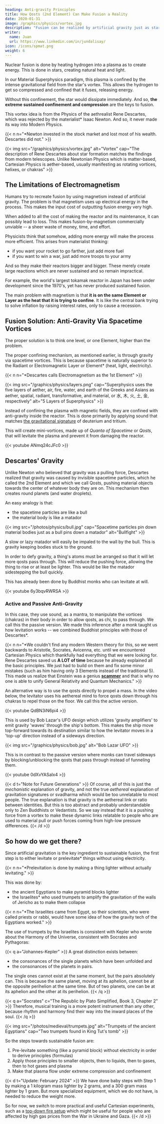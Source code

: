 ```yaml
---
heading: Anti-gravity Principles
title: How Qosts (2nd Element) Can Make Fusion a Reality
date: 2020-01-31
image: /graphics/physics/vortex.jpg
description: "Fusion can be realized by artificial gravity just as stars use gravity for their fusion"
writer:
  name: Juan
  url: https://www.linkedin.com/in/jundalisay/
icon: /icons/spmat.png
weight: 6
---
```



Nuclear fusion is done by heating hydrogen into a plasma as to create energy. This is done in stars, creating natural heat and light.

In our Material Superphysics paradigm, this plasma is confined by the intense gravitational field from the star's vortex. This allows the hydrogen to get so compressed and confined that it fuses, releasing energy.  

Without this confinement, the star would dissipate immediately. And so, **the extreme sustained confinement and compression** are the keys to fusion.

This vortex idea is from the Physics of the aethrealist Rene Descartes, which was rejected by the materialist*  Isaac Newton. And so, it never made its way into Modern Physics.

{{< n n="*Newton invested in the stock market and lost most of his wealth. Descartes did not." >}}
 

{{< img src="/graphics/physics/vortex.jpg" alt="Vortex" cap="The description of Rene Descartes about star formation matches the findings from modern telescopes. Unlike Newtonian Physics which is matter-based, Cartesian Physics is aether-based, usually manifesting as rotating vortices, helixes, or chakras" >}}


## The Limitations of Electromagnetism   

Humans try to recreate fusion by using magnetism instead of artificial gravity. The problem is that magnetism uses up electrical energy in the process. This makes the input cost of outputting fusion energy very high. 

When added to all the cost of making the reactor and its maintenance, it can possibly lead to loss. This makes fusion-by-magnetism commercially unviable -- a sheer waste of money, time, and effort. 

<!-- This is similar to the wasteful expense for dark matter detectors which have detected nothing and will detect nothing. -->

Physicists think that somehow, adding more energy will make the process more efficient. This arises from materialist thinking:
- if you want your rocket to go farther, just add more fuel 
- if you want to win a war, just add more troops to your army

And so they make their reactors bigger and bigger. These merely create large reactions which are never sustained and so remain impractical. 


<!-- The problem is that this method only applies to the last 3 layers of our 5 layer model, specifically, the radiant, transormative, and material layers.  -->

For example, the world's largest tokamak reactor in Japan has been under development since the 1970's, yet has never produced sustained fusion. 


The main problem with magnetism is that **it is on the same Element or Layer as the heat that it is trying to confine**. It is like the central bank trying to solve inflation by raising interest rates, only to cause a recession.  


## Fusion Solution: Anti-Gravity Via Spacetime Vortices

The proper solution is to think one level, or one Element, higher than the problem. 

The proper confining mechanism, as mentioned earlier, is through gravity via spacetime vortices. This is because spacetime is naturally superior to the Radiant or Electromagnetic Layer or Element* (heat, light, electricity). 

<!-- (The true economic solution to price inflation is to use barter, which is on a different level from money. The problem is that people think that barter is obsolete and so they shoot the true solution to financial crises. Likewise, people think that Cartesian vortices are obsolete and so shoot the true solution to fusion, and everyone stays stuck). -->

{{< n n="*Descartes calls Electromagnetism as the 1st Element" >}}


{{< img src="/graphics/physics/layers.png" cap="Superphysics uses the five layers of aether, air, fire, water, and earth of the Greeks and Asians as aether, spatial, radiant, transformative, and material, or 水, 木, 火, 土, 金, respectively" alt="5 Layers of Superphysics" >}}


Instead of confining the plasma with magnetic fields, they are confined with anti-gravity inside the reactor. This is done primarily by applying sound that matches [the gravitational signature](/material/solutions/gravitational-signatures) of deuterium and tritium. 

This will create mini-vortices, made up of *Quanta of Spacetime* or *Qosts*, that will levitate the plasma and prevent it from damaging the reactor.

<!-- This vortex is has a dual purpose:

1. It allows the quantum tunneling of particles in order to break the Coulomb barrier and create fusion reactions
2. It keeps the fusion reactions in place to fuel subsequent reactions

These sustained reactions manifest as a star's heat and light. 

In our 5 Layer model, these spacetime vortices are part of the Spatial Layer, which is superior to the Electromagnetic or Radiant Layer. Their superiority is why they can confine the immense amount of heat and energy produced from fusion.  -->

<!-- youtube e7rRQEq9C60 -->

{{< youtube ANmq24cJFc0 >}}


## Descartes' Gravity

Unlike Newton who believed that gravity was a pulling force, Descartes realized that gravity was caused by invisible spacetime particles, which he called the 2nd Element and which we call Qosts, pushing material objects towards the center of whatever body they are on. This mechanism then creates round planets (and water droplets). 

An easy analogy is that:
- the spacetime particles are like a bull
- the material body is like a matador

{{< img src="/photos/physics/bull.jpg" cap="Spacetime particles pin down material bodies just as a bull pins down a matador" alt="Bullfight" >}}


A slow or lazy matador will easily be impaled to the wall by the bull. This is gravity keeping bodies stuck to the ground. 

In order to defy gravity, a thing's atoms must be arranged so that it will let more qosts pass through. This will reduce the pushing force, allowing the thing to rise or at least be lighter. This would be like the matador sidestepping the bull quickly.   


This has already been done by Buddhist monks who can levitate at will.

{{< youtube 6y3bqvRWRSA >}}



<!-- ufORgD0s2Mo -->

### Active and Passive Anti-Gravity

In this case, they use sound, as a mantra, to manipulate the vortices (chakras) in their body in order to allow qosts, as chi, to pass through. We call this the passive version. We made this inference after a monk taught us how levitation works -- we combined Buddhist principles with those of Descartes*. 


{{< n n="*We couldn't find any modern Western theory for this, so we went backwards to Aristotle, Socrates, Avicenna, etc. until we encountered Cartesian Physics which thankfully had everything that we were looking for.  Rene Descartes saved us **A LOT of time** because he already explained all the basic principles. We just had to build on them and fix some minor mistakes (such as him having only 3 Elements instead of the traditional 5). This made us realize that Einstein was a genius **[scammer](/material/fallacies/scam)** and that is why no one is able to unify General Relativity and Quantum Mechanics." >}}



An alternative way is to use the qosts directly to propel a mass. In the video below, the levitator uses his aethereal mind to force qosts down through his chakras to repel those on the floor. We call this the active version.

{{< youtube QdBN3iN6pi4 >}}


This is used by Bob Lazar's UFO design which utilizes 'gravity amplifiers' to emit gravity 'waves' through the ship's bottom. This makes the ship move top-forward towards its destination similar to how the levitator moves in a 'top-up' direction instead of a sideways direction. 

{{< img src="/graphics/physics/bob.jpg" alt="Bob Lazar UFO" >}}

This is in contrast to the passive version where monks can travel sideways by blocking/unblocking the qosts that pass through instead of funneling them.    

{{< youtube 0dXvYASaIx4 >}}

{{< d t="Note for Future Generations" >}}
Of course, all of this is just the *mechanistic* explanation of gravity, and not the true *aethereal* explanation of gravitation signatures or svadharma which would be too unrelatable to most people. The true explanation is that gravity is the aethereal link or ratio between identities. But this is too abstract and probably understandable only to Zen Buddhists or Vedantists. So we say instead that it is a pushing force from a vortex to make these dynamic links relatable to people who are used to material pull or push forces coming from high-low pressure differences. 
{{< /d >}}

<!-- While pure energy and brute force are common in dealing with Electromagnetism, precision and sophistication are common in dealing with Spacetime.  -->


<!-- On December 5, 2022, the National Ignition Facility in the US, a laser fusion reactor, was able to create more energy via nuclear fusion than they put in.

However, it was not practical nuclear fusion as it could not be sustained. The energy produced was not reused to continue the fusion reactions. 

The same problem afflicted other fusion reactors. 

been able to create sustained fusion reactions. Currently, the reactions are sustained only for around 100 seconds. Imagine powering a city only for 100 seconds and then leaving it dark again -- it would be a useless kind of power.   -->


<!-- Instead of using gravitational vortices to compress and control fusion reactions, physicists use magnetic fields. 

Both the National Ignition Facility and Japan's tokamak use the principle of Electromagnetism to start and sustain fusion reactions. 

Physicists claim that the current fusion produced on earth are exactly like those of stars. 

However, this is wrong since the real mechanism behind fusion in stars is its  -->

<!-- The previous post explained the concept of [Qosts or the quantum of space time](/material/principles/part-2/chapter-03). These are invisible spacetime particles that form vortices to  gather energy to create mass in order to create discrete things.

These create natural movement by their mutual repulsion and, thus, are essential in levitation and teleportation. -->

<!-- youtube F5rqnidVUkY -->

<!-- These can also be employed to harness energy in two ways:  

1. By tapping into the perpetual division of spacetime particles from the Negative Force that manifests as the accelerated expansion of space. 

This is like a windmill tapping the energy from the wind and is free energy.


2. By extracting the energy from the atomic reactions of the material layer through quantum tunneling. 

This requires an input, such as hydrogen and is therefore non-free energy. However, it extracts more energy in a shorter time.

Physicists are going for the second approach after learning how to extract atomic energy in the 1940's through nuclear fission reactions, as a consequence of atomic theory. However, fission is limited and dangerous. This led physicists to go for fusion which is supposed to be clean and safe. 

It does not apply to the upper two layers of the spatial or aethereal, where crudity is replaced by precision and sophistication. The technological designs for the lower three layers are so simplistic:
- the general design of combustion-based rockets is based on a simple tube
- all air-based airplanes are a tubes with two wings 

The Spatial (gravitational layer) is different because it is based on points, and points connected with other points lead to geometries. These are then manipulated by the upper aethereal layer which is based on waves, examples of which are sounds and waves of feelings. --> 

<!-- In the aethereal layer, the points of the spatial layer manifest as discrete ideas instead of discrete objects and matter. -->



<!-- A round reactor uses a single qost (monad). This outputs less energy, but is useful for compact vehicles. 

A linear reactor uses two or more qosts (duads, etc). This outputs much more energy, and is useful for very large vehicles. -->

<!-- Of the current fusion designs, this is what the twisty stellarator is trying to do. However, it still needs to be overhauled as to create a vortex which will create gravity which will confine it and make it sustainable. This will allow it to be reduced in size as to be able to fit large vehicles. This vortex-stellarator can then assume either the round or linear shape:

1. The round twisty reactor is the compact version, useful for small vehicles
2. The linear twisty version is for large vehicles -->


## So how do we get there?

Since artificial gravitation is the key ingredient to sustainable fusion, the first step is to either levitate or prelevitate* things without using electricity. 

{{< n n="*Prelevitation is done by making a thing lighter without actually levitating." >}}


This was done by:
- the ancient Egyptians to make pyramid blocks lighter 
- the Israelites* who used trumpets to amplify the gravitation of the walls of Jericho as to make them collapse

{{< n n="*The Israelites came from Egypt, so their scientists, who were called priests or rabbi, would have some idea of how the gravity tech of the Egyptians worked." >}}


The use of trumpets by the Israelites is consistent with Kepler who wrote about the Harmony of the Universe, consistent with Socrates and Pythagoras:

{{< q a="Johannes-Kepler" >}}
A great distinction exists between:
- the consonances of the single planets which have been unfolded and
- the consonances of the planets in pairs. 

The single ones cannot exist at the same moment, but the pairs absolutely can. This is because the same planet, moving at its aphelion, cannot be at the opposite perihelion at the same time. But of two planets, one can be at its aphelion and the other at its perihelion.
{{< /q >}}


 <!-- And so the ratio of plain-song or monody, which we call "choral music" and which alone was known to the ancients, 1 to polyphony—called "figured song,"; 2 the invention of the latest generations—is the same as the ratio of the consonances which the single planets designate to the consonances of the planets taken together. -->

{{< q a="Socrates" c="The Republic by Plato Simplified, Book 3, Chapter 2" >}}
Therefore, musical training is a more potent instrument than any other, because rhythm and harmony find their way into the inward places of the soul.
{{< /q >}}


{{< img src="/photos/medieval/trumpets.jpg" alt="Trumpets of the ancient Egyptians" cap="Two trumpets found in King Tut's tomb" >}}

<!-- Material Superphysics builds on Kepler's Laws to rebuild the principles of the material Universe based on sound from the perspective of the Supreme Entity instead of the shallow human view based on sight. This bypasses everything from Aristotle to Ptolemy, and Newton to Einstein, who created Physics principles from a shallow observation of cause and effect:

Materialist Camp | Nonmaterialist Camp
--- | ---
Aristotle, Ptolemy (Earth is the center) | Aristarchus, Copernicus (the sun is the center)
Newton, Einstein (Mass creates gravity) | Kepler, Galileo (Gravity is from the foci* of two objects)

> *Material Superphysics develops Kepler's foci concept into qosts -->

<!-- 
500MW for 50MW infused 
linear reactors 
TAE reactors doesnt' use stellarator -->
 
So the steps towards sustainable fusion are:

1. Pre-levitate something (like a pyramid block) without electricity in order to derive principles (formulas)
2. Apply those principles to smaller objects, then to liquids, then to gases, then to hot gases and plasma
3. Make that plasma flow under extreme compression and confinement


{{< d t="Update: February 2024" >}}
We have done baby steps with Step 1 by making a 1 kilogram mass lighter by 2 grams, and a 300 gram mass lighter by 1 gram. But more specialized equipment, which we do not have, is needed to reduce the weight more.

So for now, we switch to more practical and useful Cartesian experiments, such as a [top-down fire setup](https://www.linkedin.com/pulse/combustion-spacetime-particles-end-nuclear-war-juan-dalisay-jr--ri3ac) which might be useful for people who are affected by high gas prices from the War in Ukraine and Gaza. 
{{< /d >}}



<!--  metals to find their vortex point and frequency, as an artificial qost
3. Use that geometry to tap reliable but low power spacetime energy 
4. Pool that energy to create plasma
5. Make that plasma flow* to create a more serious vortex to confine itself gravitationally, leading to sustained fusion -->

<!-- > *The TAE reactor has this idea, but because it has no concept of gravitation, it has no choice but to raise the plasma to extreme heat, making the whole thing wasteful -->

